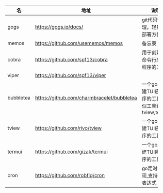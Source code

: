 
|名|地址|说明|
|--|--|--|
|gogs|https://gogs.io/docs/|git代码管理，轻量，部署方便|
|memos|https://github.com/usememos/memos|备忘录|
|cobra|https://github.com/spf13/cobra|用于创建CLI命令行应用程序的工具|
|viper|https://github.com/spf13/viper||
|bubbletea|https://github.com/charmbracelet/bubbletea|一个go来构建TUI应用程序的工具,类似工具还有tview,termui|
|tview|https://github.com/rivo/tview|一个go来构建TUI应用程序的工具|
|termui|https://github.com/gizak/termui|一个go来构建TUI应用程序的工具|
|cron|https://github.com/robfig/cron|go定时器实现,支持cron表达式|

